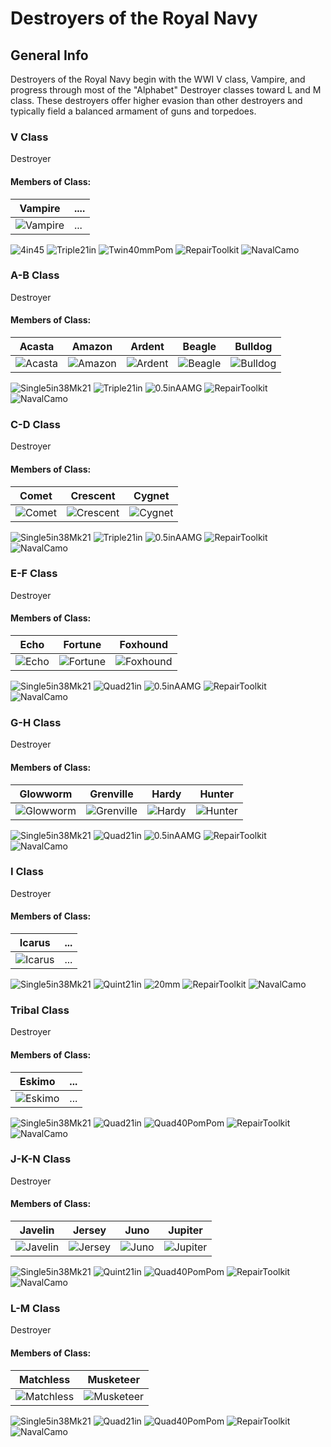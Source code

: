 # Destroyers of the Royal Navy

## General Info

Destroyers of the Royal Navy begin with the WWI V class, Vampire, and progress through most of the "Alphabet" Destroyer classes toward L and M class. These destroyers offer higher evasion than other destroyers and typically field a balanced armament of guns and torpedoes.


### V Class

Destroyer <br/>

#### Members of Class: <br/>
Vampire | ....
| ----- | ----- |
![Vampire](/Icons/Ship/RoyalNavy/Vampire.png) |      ...        <br/>

![4in45](/Icons/Equipment/Guns/DD/Single4inMkV.png)
![Triple21in](/Icons/Equipment/Torpedo/Surface/Triple21inMkIX.png)
![Twin40mmPom](/Icons/Equipment/AA/Twin40mmPomPom.png)
![RepairToolkit](/Icons/Equipment/Auxiliary/RepairToolkit.png)
![NavalCamo](/Icons/Equipment/Auxiliary/NavalCamouflage.png) <br/>

### A-B Class <br/>

Destroyer <br/>

#### Members of Class: <br/>
Acasta | Amazon | Ardent | Beagle | Bulldog
| ------ | ------ | ------ | ------ | ------ |
![Acasta](/Icons/Ship/RoyalNavy/Acasta.png) | ![Amazon](/Icons/Ship/RoyalNavy/Amazon.png) | ![Ardent](/Icons/Ship/RoyalNavy/Ardent.png) | ![Beagle](/Icons/Ship/RoyalNavy/Beagle.png) | ![Bulldog](/Icons/Ship/RoyalNavy/Bulldog.png) <br/>

![Single5in38Mk21](/Icons/Equipment/Guns/DD/4.7in45MkIX.png)
![Triple21in](/Icons/Equipment/Torpedo/Surface/Triple21inMkIX.png)
![0.5inAAMG](/Icons/Equipment/AA/0.5inAAMG.png)
![RepairToolkit](/Icons/Equipment/Auxiliary/RepairToolkit.png)
![NavalCamo](/Icons/Equipment/Auxiliary/NavalCamouflage.png) <br/>

### C-D Class <br/>

Destroyer <br/>

#### Members of Class: <br/>
Comet | Crescent | Cygnet
| ------ | ------ | ------ |
![Comet](/Icons/Ship/RoyalNavy/Comet.png) | ![Crescent](/Icons/Ship/RoyalNavy/Crescent.png) | ![Cygnet](/Icons/Ship/RoyalNavy/Cygnet.png) <br/>

![Single5in38Mk21](/Icons/Equipment/Guns/DD/5in38Mk21.png)
![Triple21in](/Icons/Equipment/Torpedo/Surface/Triple21inMkIX.png)
![0.5inAAMG](/Icons/Equipment/AA/0.5inAAMG.png)
![RepairToolkit](/Icons/Equipment/Auxiliary/RepairToolkit.png)
![NavalCamo](/Icons/Equipment/Auxiliary/NavalCamouflage.png) <br/>

### E-F Class <br/>

Destroyer <br/>

#### Members of Class: <br/>
Echo | Fortune | Foxhound
| ------ | ------ | ------ 
![Echo](/Icons/Ship/RoyalNavy/Echo.png) | ![Fortune](/Icons/Ship/RoyalNavy/Fortune.png) | ![Foxhound](/Icons/Ship/RoyalNavy/Foxhound.png) <br/>

![Single5in38Mk21](/Icons/Equipment/Guns/DD/5in38Mk21.png)
![Quad21in](/Icons/Equipment/Torpedo/Surface/Quadruple21inMkIX.png)
![0.5inAAMG](/Icons/Equipment/AA/0.5inAAMG.png)
![RepairToolkit](/Icons/Equipment/Auxiliary/RepairToolkit.png)
![NavalCamo](/Icons/Equipment/Auxiliary/NavalCamouflage.png) <br/>

### G-H Class <br/>

Destroyer <br/>

#### Members of Class: <br/>
Glowworm | Grenville | Hardy | Hunter
| ------ | ------ | ------ | ------ |
![Glowworm](/Icons/Ship/RoyalNavy/Glowworm.png) | ![Grenville](/Icons/Ship/RoyalNavy/Grenville.png) | ![Hardy](/Icons/Ship/RoyalNavy/Hardy.png) | ![Hunter](/Icons/Ship/RoyalNavy/Hunter.png) <br/>

![Single5in38Mk21](/Icons/Equipment/Guns/DD/5in38Mk21.png)
![Quad21in](/Icons/Equipment/Torpedo/Surface/Quadruple21inMkIX.png)
![0.5inAAMG](/Icons/Equipment/AA/0.5inAAMG.png)
![RepairToolkit](/Icons/Equipment/Auxiliary/RepairToolkit.png)
![NavalCamo](/Icons/Equipment/Auxiliary/NavalCamouflage.png) <br/>

### I Class <br/>

Destroyer <br/>

#### Members of Class: <br/>
Icarus | ...
| ------ | ------ 
![Icarus](/Icons/Ship/RoyalNavy/Icarus.png) | ... <br/>


![Single5in38Mk21](/Icons/Equipment/Guns/DD/5in38Mk21.png)
![Quint21in](/Icons/Equipment/Torpedo/Surface/Quintuple21inMkIX.png)
![20mm](/Icons/Equipment/AA/20mmOerlikon.png)
![RepairToolkit](/Icons/Equipment/Auxiliary/RepairToolkit.png)
![NavalCamo](/Icons/Equipment/Auxiliary/NavalCamouflage.png) <br/>

### Tribal Class

Destroyer <br/>

#### Members of Class: <br/>
Eskimo | ...
| ------ | ------ 
![Eskimo](/Icons/Ship/RoyalNavy/Eskimo.png) | ... <br/>


![Single5in38Mk21](/Icons/Equipment/Guns/DD/4.7in45MkXII.png)
![Quad21in](/Icons/Equipment/Torpedo/Surface/Quadruple21inMkIX.png)
![Quad40PomPom](/Icons/Equipment/AA/Quad40mmPomPom.png)
![RepairToolkit](/Icons/Equipment/Auxiliary/RepairToolkit.png)
![NavalCamo](/Icons/Equipment/Auxiliary/NavalCamouflage.png) <br/>

### J-K-N Class <br/>

Destroyer <br/>

#### Members of Class: <br/>
Javelin | Jersey | Juno | Jupiter <br/>
| ------ | ------ | ------ | ------ |
![Javelin](/Icons/Ship/RoyalNavy/Javelin.png) | ![Jersey](/Icons/Ship/RoyalNavy/Jersey.png) | ![Juno](/Icons/Ship/RoyalNavy/Juno.png) | ![Jupiter](/Icons/Ship/RoyalNavy/Jupiter.png) <br/>

![Single5in38Mk21](/Icons/Equipment/Guns/DD/4.7in45MkXII.png)
![Quint21in](/Icons/Equipment/Torpedo/Surface/Quintuple21inMkIX.png)
![Quad40PomPom](/Icons/Equipment/AA/Quad40mmPomPom.png)
![RepairToolkit](/Icons/Equipment/Auxiliary/RepairToolkit.png)
![NavalCamo](/Icons/Equipment/Auxiliary/NavalCamouflage.png) <br/>

### L-M Class <br/>

Destroyer <br/>

#### Members of Class: <br/>
Matchless | Musketeer <br/>
| ------ | ------ |
![Matchless](/Icons/Ship/RoyalNavy/Matchless.png) | ![Musketeer](/Icons/Ship/RoyalNavy/Musketeer.png) <br/>

![Single5in38Mk21](/Icons/Equipment/Guns/DD/4.7in50MkXI.png)
![Quad21in](/Icons/Equipment/Torpedo/Surface/Quadruple21inMkIX.png)
![Quad40PomPom](/Icons/Equipment/AA/Quad40mmPomPom.png)
![RepairToolkit](/Icons/Equipment/Auxiliary/RepairToolkit.png)
![NavalCamo](/Icons/Equipment/Auxiliary/NavalCamouflage.png) <br/>

